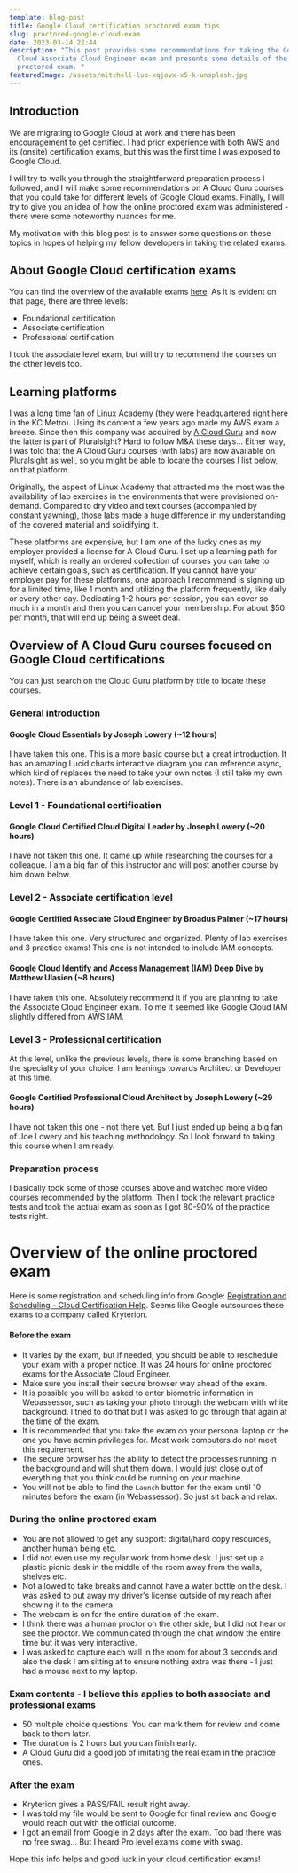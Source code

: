 ```yaml
---
template: blog-post
title: Google Cloud certification proctored exam tips
slug: proctored-google-cloud-exam
date: 2023-03-14 22:44
description: "This post provides some recommendations for taking the Google
  Cloud Associate Cloud Engineer exam and presents some details of the online
  proctored exam. "
featuredImage: /assets/mitchell-luo-xqjovx-x5-k-unsplash.jpg
---
```

## Introduction

We are migrating to Google Cloud at work and there has been encouragement to get certified. I had prior experience with both AWS and its (onsite) certification exams, but this was the first time I was exposed to Google Cloud. 

I will try to walk you through the straightforward preparation process I followed, and I will make some recommendations on A Cloud Guru courses that you could take for different levels of Google Cloud exams. Finally, I will try to give you an idea of how the online proctored exam was administered - there were some noteworthy nuances for me.  

My motivation with this  blog post is to answer some questions on these topics in hopes of helping my fellow developers in taking the related exams. 

## About Google Cloud certification exams

You can find the overview of the available exams [here](https://cloud.google.com/certification).  As it is evident on that page, there are three levels: 

* Foundational certification
* Associate certification 
* Professional certification 

I took the associate level exam, but will try to recommend the courses on the other levels too. 

## Learning platforms

I was a long time fan of Linux Academy (they were headquartered right here in the KC Metro). Using its content a few years ago made my AWS exam a breeze. Since then this company was acquired by [A Cloud Guru](https://acloudguru.com/) and now the latter is part of Pluralsight? Hard to follow M&A these days… Either way, I was told that the A Cloud Guru courses (with labs) are now available on Pluralsight as well, so you might be able to locate the courses I list below, on that platform. 

Originally, the aspect of Linux Academy that attracted me the most was the availability of lab exercises in the environments that were provisioned on-demand. Compared to dry video and text courses (accompanied by constant yawning), those labs made a huge difference in my understanding of the covered material and solidifying it. 

These platforms are expensive, but I am one of the lucky ones as my employer provided a license for A Cloud Guru. I set up a learning path for myself, which is really an ordered collection of courses you can take to achieve certain goals, such as certification. If you cannot have your employer pay for these platforms, one approach I recommend is signing up for a limited time, like 1 month and utilizing the platform frequently, like daily or every other day. Dedicating 1-2 hours per session, you can cover so much in a month and then you can cancel your membership. For about $50 per month, that will end up being a sweet deal. 

## Overview of A Cloud Guru courses focused on Google Cloud certifications

You can just search on the Cloud Guru platform by title to locate these courses. 

### General introduction

#### Google Cloud Essentials by Joseph Lowery (~12 hours)

I have taken this one. This is a more basic course but a great introduction. It has an amazing Lucid charts interactive diagram you can reference async, which kind of replaces the need to take your own notes (I still take my own notes).  There is an abundance of lab exercises.  

### Level 1 - Foundational certification

#### Google Cloud Certified Cloud Digital Leader by Joseph Lowery (~20 hours)

I have not taken this one.  It came up while researching the courses for a colleague. I am a big fan of this instructor and will post another course by him down below. 

### Level 2 - Associate certification level

#### Google Certified Associate Cloud Engineer by Broadus Palmer  (~17 hours)

I have taken this one. Very structured and organized. Plenty of lab exercises and 3 practice exams! This one is not  intended to include IAM concepts. 

#### Google Cloud Identify and Access Management (IAM) Deep Dive by Matthew Ulasien (~8 hours)

I have taken this one.  Absolutely recommend it if you are planning to take the Associate Cloud Engineer exam. To me it seemed like Google Cloud IAM slightly differed from AWS IAM. 

### Level 3 - Professional certification

At this level, unlike the previous levels, there is some branching based on the speciality of your choice. I am leanings towards Architect or Developer at this time. 

#### Google Certified Professional Cloud Architect by Joseph Lowery (~29 hours)

I have not taken this one - not there yet. But I just ended up being a big fan of Joe Lowery and his teaching methodology. So I look forward to taking this course when I am ready. 

### Preparation process 

I basically took some of those courses above and watched more video courses recommended by the platform. Then I took the relevant practice tests and took the actual exam as soon as I got 80-90% of the practice tests right. 

# Overview of the online proctored exam

Here is some registration and scheduling info from Google: [Registration and Scheduling - Cloud Certification Help](https://support.google.com/cloud-certification/answer/9907651?hl=en). Seems like Google outsources these exams to a company called Kryterion. 

#### Before the exam

* It varies by the exam, but if needed, you should be able to reschedule your exam with a proper notice. It was 24 hours for online proctored exams for the Associate Cloud Engineer.
* Make sure you install their secure browser way ahead of the exam.
* It is possible you will be asked to enter biometric information in Webassessor, such as taking your photo through the webcam with white background. I tried to do that but I was asked to go through that again at the time of the exam. 
* It is recommended that you take the exam on your personal laptop or the one you have admin privileges for. Most work computers do not meet this requirement.
* The secure browser has the ability to detect the processes running in the background and will shut them down. I would just close out of everything that you think could be running on your machine. 
* You will not be able to find the `Launch` button for the exam until 10 minutes before the exam (in Webassessor). So just sit back and relax. 

### During the online proctored exam

* You are not allowed to get any support: digital/hard copy resources, another human being etc. 
* I did not even use my regular work from home desk. I just set up a plastic picnic desk in the middle of the room away from the walls, shelves etc.
* Not allowed to take breaks and cannot have a water bottle on the desk. I was asked to put away my driver's license outside of my reach after showing it to the camera. 
* The webcam is on for the entire duration of the exam. 
*  I think there was a human proctor on the other side, but I did not hear or see the proctor. We communicated through the chat window the entire time but it was very interactive. 
* I was asked to capture each wall in the room for about 3 seconds and also the desk I am sitting at to ensure nothing extra was there - I just had a mouse next to my laptop. 

### Exam contents - I believe this applies to both associate and professional exams

* 50 multiple choice questions. You can mark them for review and come back to them later. 
* The duration is 2 hours but you can finish early. 
* A Cloud Guru did a good job of imitating the real exam in the practice ones. 

### After the exam

* Kryterion gives a PASS/FAIL result right away. 
* I was told my file would be sent to Google for final review and Google would reach out with the official outcome.
* I got an email from Google in 2 days after the exam. Too bad there was no free swag... But I heard Pro level exams come with swag.

H﻿ope this info helps and good luck in your cloud certification exams!
